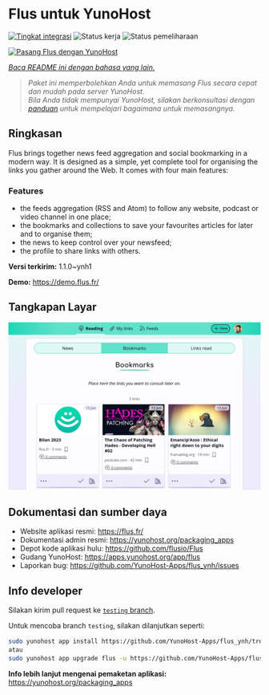<!--
N.B.: README ini dibuat secara otomatis oleh <https://github.com/YunoHost/apps/tree/master/tools/readme_generator>
Ini TIDAK boleh diedit dengan tangan.
-->

# Flus untuk YunoHost

[![Tingkat integrasi](https://dash.yunohost.org/integration/flus.svg)](https://ci-apps.yunohost.org/ci/apps/flus/) ![Status kerja](https://ci-apps.yunohost.org/ci/badges/flus.status.svg) ![Status pemeliharaan](https://ci-apps.yunohost.org/ci/badges/flus.maintain.svg)

[![Pasang Flus dengan YunoHost](https://install-app.yunohost.org/install-with-yunohost.svg)](https://install-app.yunohost.org/?app=flus)

*[Baca README ini dengan bahasa yang lain.](./ALL_README.md)*

> *Paket ini memperbolehkan Anda untuk memasang Flus secara cepat dan mudah pada server YunoHost.*  
> *Bila Anda tidak mempunyai YunoHost, silakan berkonsultasi dengan [panduan](https://yunohost.org/install) untuk mempelajari bagaimana untuk memasangnya.*

## Ringkasan

Flus brings together news feed aggregation and social bookmarking in a modern way. It is designed as a simple, yet complete tool for organising the links you gather around the Web. It comes with four main features:
### Features

- the feeds aggregation (RSS and Atom) to follow any website, podcast or video channel in one place;
- the bookmarks and collections to save your favourites articles for later and to organise them;
- the news to keep control over your newsfeed;
- the profile to share links with others.


**Versi terkirim:** 1.1.0~ynh1

**Demo:** <https://demo.flus.fr/>

## Tangkapan Layar

![Tangkapan Layar pada Flus](./doc/screenshots/screenshot.png)

## Dokumentasi dan sumber daya

- Website aplikasi resmi: <https://flus.fr/>
- Dokumentasi admin resmi: <https://yunohost.org/packaging_apps>
- Depot kode aplikasi hulu: <https://github.com/flusio/Flus>
- Gudang YunoHost: <https://apps.yunohost.org/app/flus>
- Laporkan bug: <https://github.com/YunoHost-Apps/flus_ynh/issues>

## Info developer

Silakan kirim pull request ke [`testing` branch](https://github.com/YunoHost-Apps/flus_ynh/tree/testing).

Untuk mencoba branch `testing`, silakan dilanjutkan seperti:

```bash
sudo yunohost app install https://github.com/YunoHost-Apps/flus_ynh/tree/testing --debug
atau
sudo yunohost app upgrade flus -u https://github.com/YunoHost-Apps/flus_ynh/tree/testing --debug
```

**Info lebih lanjut mengenai pemaketan aplikasi:** <https://yunohost.org/packaging_apps>
